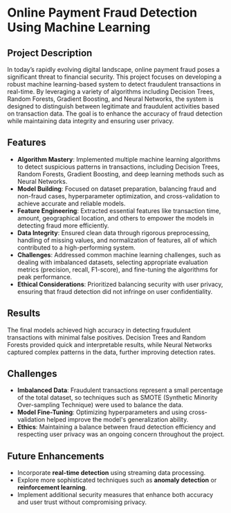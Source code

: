 # Online Payment Fraud Detection Using Machine Learning

## Project Description
In today’s rapidly evolving digital landscape, online payment fraud poses a significant threat to financial security. This project focuses on developing a robust machine learning-based system to detect fraudulent transactions in real-time. By leveraging a variety of algorithms including Decision Trees, Random Forests, Gradient Boosting, and Neural Networks, the system is designed to distinguish between legitimate and fraudulent activities based on transaction data. The goal is to enhance the accuracy of fraud detection while maintaining data integrity and ensuring user privacy.

## Features
- **Algorithm Mastery**: Implemented multiple machine learning algorithms to detect suspicious patterns in transactions, including Decision Trees, Random Forests, Gradient Boosting, and deep learning methods such as Neural Networks.
- **Model Building**: Focused on dataset preparation, balancing fraud and non-fraud cases, hyperparameter optimization, and cross-validation to achieve accurate and reliable models.
- **Feature Engineering**: Extracted essential features like transaction time, amount, geographical location, and others to empower the models in detecting fraud more efficiently.
- **Data Integrity**: Ensured clean data through rigorous preprocessing, handling of missing values, and normalization of features, all of which contributed to a high-performing system.
- **Challenges**: Addressed common machine learning challenges, such as dealing with imbalanced datasets, selecting appropriate evaluation metrics (precision, recall, F1-score), and fine-tuning the algorithms for peak performance.
- **Ethical Considerations**: Prioritized balancing security with user privacy, ensuring that fraud detection did not infringe on user confidentiality.

## Results
The final models achieved high accuracy in detecting fraudulent transactions with minimal false positives. Decision Trees and Random Forests provided quick and interpretable results, while Neural Networks captured complex patterns in the data, further improving detection rates.

## Challenges
- **Imbalanced Data**: Fraudulent transactions represent a small percentage of the total dataset, so techniques such as SMOTE (Synthetic Minority Over-sampling Technique) were used to balance the data.
- **Model Fine-Tuning**: Optimizing hyperparameters and using cross-validation helped improve the model's generalization ability.
- **Ethics**: Maintaining a balance between fraud detection efficiency and respecting user privacy was an ongoing concern throughout the project.

## Future Enhancements
- Incorporate **real-time detection** using streaming data processing.
- Explore more sophisticated techniques such as **anomaly detection** or **reinforcement learning**.
- Implement additional security measures that enhance both accuracy and user trust without compromising privacy.

